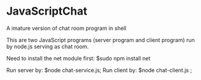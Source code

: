 JavaScriptChat
==============

A imature version of chat room program in shell

This are two JavaScript programs (server program and client program) run by node.js serving as chat room.

Need to install the net module first: 
  	$sudo npm install net 

Run server by: 
  	$node chat-service.js;
Run client by: 
  	$node chat-client.js <username>;
	
